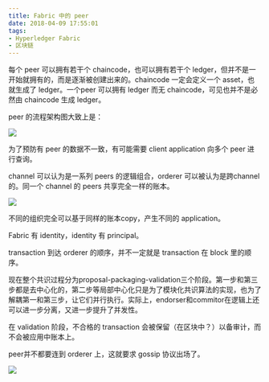 ```yaml
---
title: Fabric 中的 peer
date: 2018-04-09 17:55:01
tags:
- Hyperledger Fabric
- 区块链
---
```

每个 peer 可以拥有若干个 chaincode，也可以拥有若干个 ledger，但并不是一开始就拥有的，而是逐渐被创建出来的。chaincode 一定会定义一个 asset，也就生成了 ledger。一个peer 可以拥有 ledger 而无 chaincode，可见也并不是必然由 chaincode 生成 ledger。

peer 的流程架构图大致上是：

![](https://ws1.sinaimg.cn/large/66dd581fly1fq6hnit0eej20ng0aataa.jpg)

为了预防有 peer 的数据不一致，有可能需要 client application 向多个 peer 进行查询。

channel 可以认为是一系列 peers 的逻辑组合，orderer 可以被认为是跨channel的。同一个 channel 的 peers 共享完全一样的账本。

![](https://ws1.sinaimg.cn/large/66dd581fly1fq6hygjdi4j21bq0hujvb.jpg)

不同的组织完全可以基于同样的账本copy，产生不同的 application。

Fabric 有 identity，identity 有 principal。

transaction 到达 orderer 的顺序，并不一定就是 transaction 在 block 里的顺序。

现在整个共识过程分为proposal-packaging-validation三个阶段。第一步和第三步都是去中心化的，第二步等局部中心化只是为了模块化共识算法的实现，也为了解耦第一和第三步，让它们并行执行。实际上，endorser和commitor在逻辑上还可以进一步分离，又进一步提升了并发性。

在 validation 阶段，不合格的 transaction 会被保留（在区块中？）以备审计，而不会被应用中账本上。

peer并不都要连到 orderer 上，这就要求 gossip 协议出场了。

![](https://ws1.sinaimg.cn/large/66dd581fly1fq6i20ya1jj21bq0lcwly.jpg)